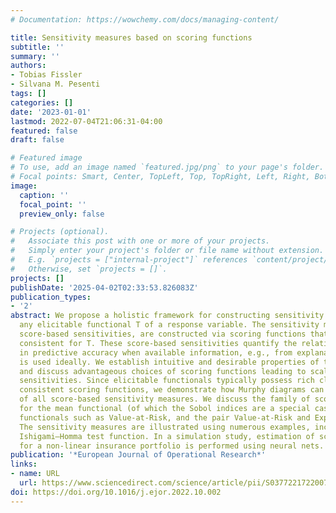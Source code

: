 ```yaml
---
# Documentation: https://wowchemy.com/docs/managing-content/

title: Sensitivity measures based on scoring functions
subtitle: ''
summary: ''
authors:
- Tobias Fissler
- Silvana M. Pesenti
tags: []
categories: []
date: '2023-01-01'
lastmod: 2022-07-04T21:06:31-04:00
featured: false
draft: false

# Featured image
# To use, add an image named `featured.jpg/png` to your page's folder.
# Focal points: Smart, Center, TopLeft, Top, TopRight, Left, Right, BottomLeft, Bottom, BottomRight.
image:
  caption: ''
  focal_point: ''
  preview_only: false

# Projects (optional).
#   Associate this post with one or more of your projects.
#   Simply enter your project's folder or file name without extension.
#   E.g. `projects = ["internal-project"]` references `content/project/deep-learning/index.md`.
#   Otherwise, set `projects = []`.
projects: []
publishDate: '2025-04-02T02:33:53.826083Z'
publication_types:
- '2'
abstract: We propose a holistic framework for constructing sensitivity measures for
  any elicitable functional T of a response variable. The sensitivity measures, termed
  score-based sensitivities, are constructed via scoring functions that are (strictly)
  consistent for T. These score-based sensitivities quantify the relative improvement
  in predictive accuracy when available information, e.g., from explanatory variables,
  is used ideally. We establish intuitive and desirable properties of these sensitivities
  and discuss advantageous choices of scoring functions leading to scale-invariant
  sensitivities. Since elicitable functionals typically possess rich classes of (strictly)
  consistent scoring functions, we demonstrate how Murphy diagrams can provide a picture
  of all score-based sensitivity measures. We discuss the family of score-based sensitivities
  for the mean functional (of which the Sobol indices are a special case) and risk
  functionals such as Value-at-Risk, and the pair Value-at-Risk and Expected Shortfall.
  The sensitivity measures are illustrated using numerous examples, including the
  Ishigami–Homma test function. In a simulation study, estimation of score-based sensitivities
  for a non-linear insurance portfolio is performed using neural nets.
publication: '*European Journal of Operational Research*'
links:
- name: URL
  url: https://www.sciencedirect.com/science/article/pii/S0377221722007718
doi: https://doi.org/10.1016/j.ejor.2022.10.002
---
```


